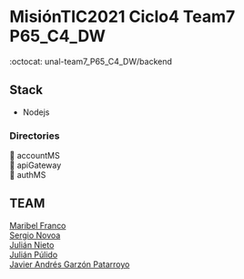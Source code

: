 # MisiónTIC2021 Ciclo4 Team7 P65_C4_DW
:octocat: unal-team7_P65_C4_DW/backend

## Stack
* Nodejs

### Directories
:open_file_folder: accountMS  
:open_file_folder: apiGateway  
:open_file_folder: authMS

## TEAM
[Maribel Franco]()  
[Sergio Novoa]()  
[Julián Nieto]()  
[Julián Púlido]()  
[Javier Andrés Garzón Patarroyo](https://www.javierandresgp.com)
